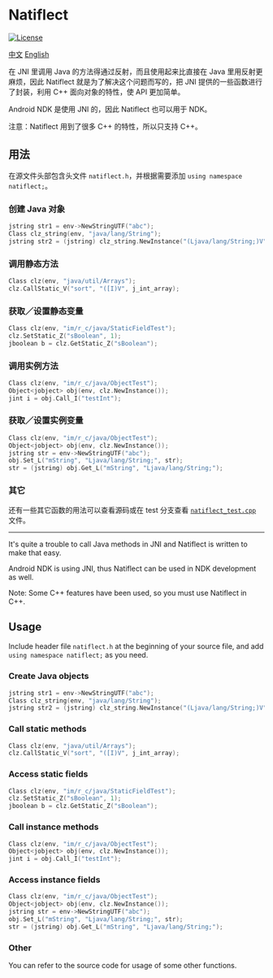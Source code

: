 # Natiflect

[![License](https://img.shields.io/github/license/mashape/apistatus.svg?maxAge=2592000)](LICENSE)

[中文](#zh) [English](#en)

<a name="zh">

在 JNI 里调用 Java 的方法得通过反射，而且使用起来比直接在 Java 里用反射更麻烦，因此 Natiflect 就是为了解决这个问题而写的，把 JNI 提供的一些函数进行了封装，利用 C++ 面向对象的特性，使 API 更加简单。

Android NDK 是使用 JNI 的，因此 Natiflect 也可以用于 NDK。

注意：Natiflect 用到了很多 C++ 的特性，所以只支持 C++。

## 用法

在源文件头部包含头文件 `natiflect.h`，并根据需要添加 `using namespace natiflect;`。

### 创建 Java 对象

```cpp
jstring str1 = env->NewStringUTF("abc");
Class clz_string(env, "java/lang/String");
jstring str2 = (jstring) clz_string.NewInstance("(Ljava/lang/String;)V", str1);
```

### 调用静态方法

```cpp
Class clz(env, "java/util/Arrays");
clz.CallStatic_V("sort", "([I)V", j_int_array);
```

### 获取／设置静态变量

```cpp
Class clz(env, "im/r_c/java/StaticFieldTest");
clz.SetStatic_Z("sBoolean", 1);
jboolean b = clz.GetStatic_Z("sBoolean");
```

### 调用实例方法

```cpp
Class clz(env, "im/r_c/java/ObjectTest");
Object<jobject> obj(env, clz.NewInstance());
jint i = obj.Call_I("testInt");
```

### 获取／设置实例变量

```cpp
Class clz(env, "im/r_c/java/ObjectTest");
Object<jobject> obj(env, clz.NewInstance());
jstring str = env->NewStringUTF("abc");
obj.Set_L("mString", "Ljava/lang/String;", str);
str = (jstring) obj.Get_L("mString", "Ljava/lang/String;");
```

### 其它

还有一些其它函数的用法可以查看源码或在 test 分支查看 [`natiflect_test.cpp`](https://github.com/richardchien/natiflect/blob/test/jni/natiflect_test.cpp) 文件。

---------

<a name="en">

It's quite a trouble to call Java methods in JNI and Natiflect is written to make that easy.

Android NDK is using JNI, thus Natiflect can be used in NDK development as well.

Note: Some C++ features have been used, so you must use Natiflect in C++.

## Usage

Include header file `natiflect.h` at the beginning of your source file, and add `using namespace natiflect;` as you need.

### Create Java objects

```cpp
jstring str1 = env->NewStringUTF("abc");
Class clz_string(env, "java/lang/String");
jstring str2 = (jstring) clz_string.NewInstance("(Ljava/lang/String;)V", str1);
```

### Call static methods

```cpp
Class clz(env, "java/util/Arrays");
clz.CallStatic_V("sort", "([I)V", j_int_array);
```

### Access static fields

```cpp
Class clz(env, "im/r_c/java/StaticFieldTest");
clz.SetStatic_Z("sBoolean", 1);
jboolean b = clz.GetStatic_Z("sBoolean");
```

### Call instance methods

```cpp
Class clz(env, "im/r_c/java/ObjectTest");
Object<jobject> obj(env, clz.NewInstance());
jint i = obj.Call_I("testInt");
```

### Access instance fields

```cpp
Class clz(env, "im/r_c/java/ObjectTest");
Object<jobject> obj(env, clz.NewInstance());
jstring str = env->NewStringUTF("abc");
obj.Set_L("mString", "Ljava/lang/String;", str);
str = (jstring) obj.Get_L("mString", "Ljava/lang/String;");
```

### Other

You can refer to the source code for usage of some other functions.

